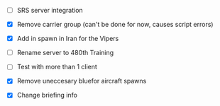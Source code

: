 - [ ] SRS server integration
- [X] Remove carrier group (can't be done for now, causes script errors)
- [X] Add in spawn in Iran for the Vipers
- [ ] Rename server to 480th Training
- [ ] Test with more than 1 client
- [X] Remove uneccesary bluefor aircraft spawns
- [X] Change briefing info

